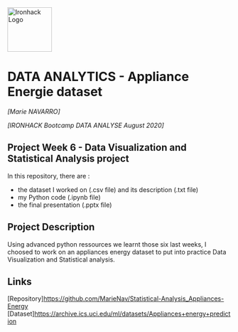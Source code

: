<img src="https://bit.ly/2VnXWr2" alt="Ironhack Logo" width="100"/>

# DATA ANALYTICS - Appliance Energie dataset
*[Marie NAVARRO]*

*[IRONHACK Bootcamp DATA ANALYSE August 2020]*


## Project Week 6 - Data Visualization and Statistical Analysis project
In this repository, there are : 
- the dataset I worked on (.csv file) and its description (.txt file)
- my Python code (.ipynb file)
- the final presentation (.pptx file)


## Project Description
Using advanced python ressources we learnt those six last weeks, I choosed to work on an appliances energy dataset to put into practice Data Visualization and Statistical analysis.


## Links
[Repository]https://github.com/MarieNav/Statistical-Analysis_Appliances-Energy
[Dataset]https://archive.ics.uci.edu/ml/datasets/Appliances+energy+prediction
